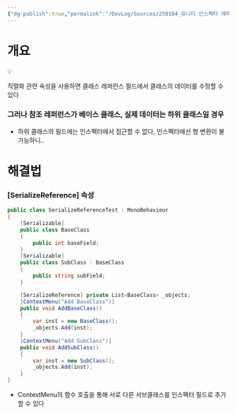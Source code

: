```yaml
---
{"dg-publish":true,"permalink":"/DevLog/Sources/250104_유니티 인스펙터 레퍼런스 필드의 하위클래스 데이터를 수정해보자/","noteIcon":"","created":"2025-05-23T02:21:01.510+09:00","updated":"2025-07-20T02:49:56.116+09:00"}
---
```


# 개요

<aside> 💡

직렬화 관련 속성을 사용하면 클래스 레퍼런스 필드에서 클래스의 데이터를 수정할 수 있다

</aside>

### 그러나 참조 레퍼런스가 베이스 클래스, 실제 데이터는 하위 클래스일 경우

- 하위 클래스의 필드에는 인스펙터에서 접근할 수 없다, 인스펙터에선 형 변환이 불가능하니..

# 해결법

### [SerializeReference] 속성

```csharp
public class SerializeReferenceTest : MonoBehaviour
{
    [Serializable]
    public class BaseClass
    {
        public int baseField;
    }
    [Serializable]
    public class SubClass : BaseClass
    {
        public string subField;
    }

    [SerializeReference] private List<BaseClass> _objects;
    [ContextMenu("Add BaseClass")]
    public void AddBaseClass()
    {
        var inst = new BaseClass();
        _objects.Add(inst);
    }
    [ContextMenu("Add SubClass")]
    public void AddSubClass()
    {
        var inst = new SubClass();
        _objects.Add(inst);
    }
}
```

- ContextMenu의 함수 호출을 통해 서로 다른 서브클래스를 인스펙터 필드로 추가할 수 있다